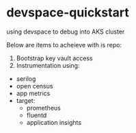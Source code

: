 # devspace-quickstart
using devspace to debug into AKS cluster

Below are items to acheieve with is repo:

1. Bootstrap key vault access
2. Instrumentation using:
  - serilog
  - open census
  - app metrics
  - target: 
    - prometheus
    - fluentd
    - application insights
    
